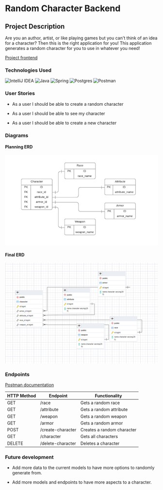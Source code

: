 # Random Character Backend

## Project Description

Are you an author, artist, or like playing games but you can't think of an idea for a character? Then this is the right application for you! This application generates a random character for you to use in whatever you need!

[Project frontend](https://github.com/EricBrown589/capstone-frontend)

### Technologies Used 

![IntelliJ IDEA](https://img.shields.io/badge/IntelliJIDEA-000000.svg?style=for-the-badge&logo=intellij-idea&logoColor=white)
![Java](https://img.shields.io/badge/java-%23ED8B00.svg?style=for-the-badge&logo=java&logoColor=white)
![Spring](https://img.shields.io/badge/spring-%236DB33F.svg?style=for-the-badge&logo=spring&logoColor=white)
![Postgres](https://img.shields.io/badge/postgres-%23316192.svg?style=for-the-badge&logo=postgresql&logoColor=white)
![Postman](https://img.shields.io/badge/Postman-FF6C37?style=for-the-badge&logo=postman&logoColor=white)

### User Stories 

- As a user I should be able to create a random character

- As a user I should be able to see my character

- As a user I should be able to create a new character

### Diagrams 

#### Planning ERD

<img src="https://github.com/EricBrown589/capstone-frontend/blob/master/planning/diagrams/Capstone-ERD.PNG" width="600">

#### Final ERD 

<img src="https://github.com/EricBrown589/capstone-frontend/blob/master/planning/diagrams/capstoneerd.PNG" width="600">


### Endpoints

[Postman documentation](https://documenter.getpostman.com/view/18490995/UVeFPSb9)

| HTTP Method | Endpoint                                             | Functionality                                                            
|-------------|------------------------------------------------------|---------------
| GET         | /race                                                | Gets a random race  
| GET         | /attribute                                           | Gets a random attribute   
| GET         | /weapon                                              | Gets a random weapon  
| GET         | /armor                                               | Gets a random armor 
| POST        | /create-character                                    | Creates a random character 
| GET         | /character                                           | Gets all characters 
| DELETE      | /delete-character                                    | Deletes a character 

### Future development 

- Add more data to the current models to have more options to randomly generate from.

- Add more models and endpoints to have more aspects to a character.
